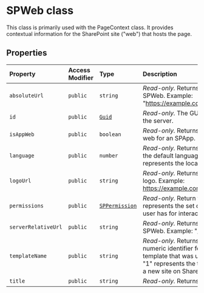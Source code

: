 # SPWeb class







This class is primarily used with the PageContext class. It provides contextual information for the SharePoint site ("web") that hosts the page.



## Properties

| Property	   | Access Modifier | Type	| Description|
|:-------------|:----|:-------|:-----------|
|`absoluteUrl`     | `public` | `string` | _Read-only._ Returns the absolute URL for this SPWeb. Example: "https://example.com/sites/PubSite/SubWeb" |
|`id`     | `public` | [`Guid`](../../sp-core-library/class/guid.md) | _Read-only._ The GUID that identifies the SPWeb on the server. |
|`isAppWeb`     | `public` | `boolean` | _Read-only._ Returns true if this SPWeb the container web for an SPApp. |
|`language`     | `public` | `number` | _Read-only._ Returns the locale identifier (LCID) for the default language of the website. Example: 1033 represents the locale identifier for en-US. |
|`logoUrl`     | `public` | `string` | _Read-only._ Returns the absolute URL of the website logo. Example: https://example.com/sites/PubSite/SubWeb/logo.jpg |
|`permissions`     | `public` | [`SPPermission`](../../sp-page-context/class/sppermission.md) | _Read-only._ Return the SPPermission object that represents the set of permissions that the current user has for interacting with the web. |
|`serverRelativeUrl`     | `public` | `string` | _Read-only._ Returns the server-relative URL for this SPWeb. Example: "/sites/PubSite/SubWeb" |
|`templateName`     | `public` | `string` | _Read-only._ Returns the string representing the numeric identifier for the site definition or site template that was used to create the site. Example: "1" represents the team site template when creating a new site on SharePoint. |
|`title`     | `public` | `string` | _Read-only._ Returns the title of the current SPWeb. |







